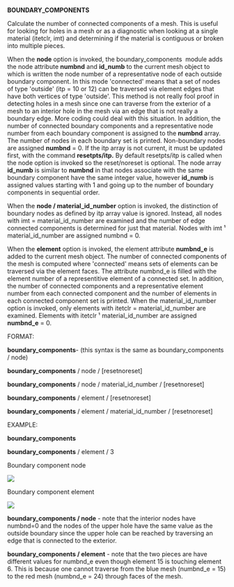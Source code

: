  **BOUNDARY\_COMPONENTS**

  Calculate the number of connected components of a mesh. This is
  useful for looking for holes in a mesh or as a diagnostic when
  looking at a single material (itetclr, imt) and determining if the
  material is contiguous or broken into multiple pieces.
 
  When the **node** option is invoked, the boundary\_components 
  module adds the node attribute **numbnd** and **id\_numb** to the
  current mesh object to which is written the node number of a
  representative node of each outside boundary component. In this mode
  'connected' means that a set of nodes of type 'outside' (itp = 10 or
  12) can be traversed via element edges that have both vertices of
  type 'outside'. This method is not really fool proof in detecting
  holes in a mesh since one can traverse from the exterior of a mesh
  to an interior hole in the mesh via an edge that is not really a
  boundary edge. More coding could deal with this situation. In
  addition, the number of connected boundary components and a
  representative node number from each boundary component is assigned
  to the **numbnd** array. The number of nodes in each boundary set is
  printed. Non-boundary nodes are assigned **numbnd** = 0. If the itp
  array is not current, it must be updated first, with the command
  **resetpts/itp.** By default resetpts/itp is called when the node
  option is invoked so the reset/noreset is optional. The node array
  **id\_numb** is similar to **numbnd** in that nodes associate with
  the same boundary component have the same integer value, however
  **id\_numb** is assigned values starting with 1 and going up to the
  number of boundary components in sequential order.
 
  When the **node / material\_id\_number** option is invoked, the
  distinction of boundary nodes as defined by itp array value is
  ignored. Instead, all nodes with imt = material\_id\_number are
  examined and the number of edge connected components is determined
  for just that material. Nodes with imt ¹ material\_id\_number are
  assigned numbnd = 0.
 
  When the **element** option is invoked, the element attribute
  **numbnd\_e** is added to the current mesh object. The number of
  connected components of the mesh is computed where 'connected' means
  sets of elements can be traversed via the element faces. The
  attribute numbnd\_e is filled with the element number of a
  representitive element of a connected set. In addition, the number
  of connected components and a representative element number from
  each connected component and the number of elements in each
  connected component set is printed. When the material\_id\_number
  option is invoked, only elements with itetclr = material\_id\_number
  are examined. Elements with itetclr ¹ material\_id\_number are
  assigned **numbnd\_e** = 0.

 FORMAT:

  **boundary\_components**- (this syntax is the same as
  boundary\_components / node)

  **boundary\_components** / node / [resetnoreset]
 
  **boundary\_components** / node / material\_id\_number /
  [resetnoreset]

  **boundary\_components** / element / [resetnoreset]

  **boundary\_components** / element / material\_id\_number /
  [resetnoreset]

 EXAMPLE:

  **boundary\_components**
 
  **boundary\_components** / element / 3
 

Boundary component node

<img src="https://lanl.github.io/LaGriT/assets/images/boundary_component_node.png"> 

Boundary component element 

<img src="https://lanl.github.io/LaGriT/assets/images/boundary_component_element.png">

**boundary\_components / node** - note that the interior nodes have numbnd=0 and the nodes of the upper hole have the same value as the outside boundary since the upper hole can be reached by traversing an edge that is connected to the exterior.  

 **boundary\_components / element** - note that the two pieces are have different values for numbnd\_e even though element 15 is touching element 6. This is because one cannot traverse from the blue mesh (numbnd\_e = 15) to the red mesh (numbnd\_e = 24) through faces of the mesh.
